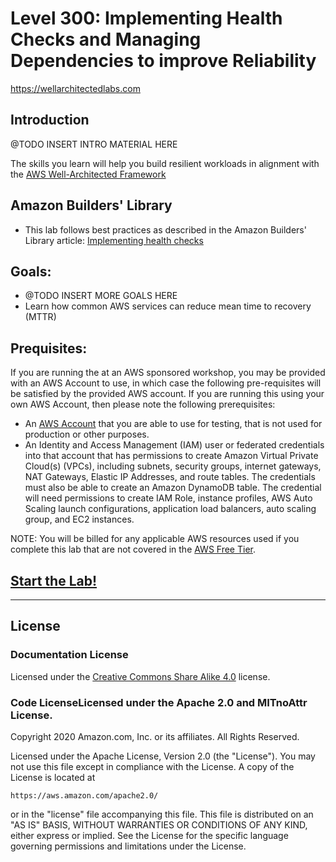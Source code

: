 # Level 300: Implementing Health Checks and Managing Dependencies to improve Reliability

<https://wellarchitectedlabs.com>

## Introduction

@TODO INSERT INTRO MATERIAL HERE

The skills you learn will help you build resilient workloads in alignment with the [AWS Well-Architected Framework](https://aws.amazon.com/architecture/well-architected/)

## Amazon Builders' Library

* This lab follows best practices as described in the Amazon Builders' Library article: [Implementing health checks](https://aws.amazon.com/builders-library/implementing-health-checks/)

## Goals:

* @TODO INSERT MORE GOALS HERE
* Learn how common AWS services can reduce mean time to recovery (MTTR)

## Prequisites:

If you are running the at an AWS sponsored workshop, you may be provided with an AWS Account to use, in which case the following pre-requisites will be satisfied by the provided AWS account.  If you are running this using your own AWS Account, then please note the following prerequisites:

* An [AWS Account](https://portal.aws.amazon.com/gp/aws/developer/registration/index.html) that you are able to use for testing, that is not used for production or other purposes.
* An Identity and Access Management (IAM) user or federated credentials into that account that has permissions to create Amazon Virtual Private Cloud(s) (VPCs), including subnets, security groups, internet gateways, NAT Gateways, Elastic IP Addresses, and route tables. The credentials must also be able to create an Amazon DynamoDB table. The credential will need permissions to create IAM Role, instance profiles, AWS Auto Scaling launch configurations, application load balancers, auto scaling group, and EC2 instances.

NOTE: You will be billed for any applicable AWS resources used if you complete this lab that are not covered in the [AWS Free Tier](https://aws.amazon.com/free/).

## [Start the Lab!](Lab_Guide.md)

***

## License

### Documentation License

Licensed under the [Creative Commons Share Alike 4.0](https://creativecommons.org/licenses/by-sa/4.0/) license.

### Code LicenseLicensed under the Apache 2.0 and MITnoAttr License.

Copyright 2020 Amazon.com, Inc. or its affiliates. All Rights Reserved.

Licensed under the Apache License, Version 2.0 (the "License"). You may not use this file except in compliance with the License. A copy of the License is located at

    https://aws.amazon.com/apache2.0/

or in the "license" file accompanying this file. This file is distributed on an "AS IS" BASIS, WITHOUT WARRANTIES OR CONDITIONS OF ANY KIND, either express or implied. See the License for the specific language governing permissions and limitations under the License.
